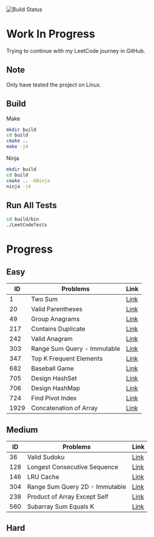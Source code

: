 ![Build Status](https://github.com/DavidYeLuo/LeetCode/actions/workflows/test-leet-code.yml/badge.svg)
# Work In Progress

Trying to continue with my LeetCode journey in GitHub.

## Note
Only have tested the project on Linux.

## Build

Make

```sh
mkdir build
cd build
cmake ..
make -j4
```

Ninja
```sh
mkdir build
cd build
cmake .. -GNinja
ninja -j4
```

## Run All Tests

```sh
cd build/bin
./LeetCodeTests
```

# Progress

## Easy

| ID | Problems | Link |
|---|---|---|
| 1 | Two Sum | [Link](https://leetcode.com/problems/two-sum/description/) |
| 20 | Valid Parentheses | [Link](https://leetcode.com/problems/valid-parentheses/description/) |
| 49 | Group Anagrams | [Link](https://leetcode.com/problems/group-anagrams/description/)
| 217 | Contains Duplicate | [Link](https://leetcode.com/problems/contains-duplicate/description/) |
| 242 | Valid Anagram | [Link](https://leetcode.com/problems/valid-anagram/description/) |
| 303 | Range Sum Query - Immutable | [Link](leetcode.com/problems/range-sum-query-immutable)
| 347 | Top K Frequent Elements | [Link](leetcode.com/problems/top-k-frequent-elements/description/)
| 682 | Baseball Game | [Link](https://leetcode.com/problems/baseball-game/description/) |
| 705 | Design HashSet | [Link](https://leetcode.com/problems/design-hashset/description/) |
| 706 | Design HashMap | [Link](https://leetcode.com/problems/design-hashmap/description/) |
| 724 | Find Pivot Index | [Link](https://leetcode.com/problems/find-pivot-index/description/) |
| 1929 | Concatenation of Array | [Link](https://leetcode.com/problems/concatenation-of-array/description/) |

## Medium

| ID | Problems | Link |
|---|---|---|
| 36 | Valid Sudoku | [Link](https://leetcode.com/problems/valid-sudoku/description/) |
| 128 | Longest Consecutive Sequence | [Link](https://leetcode.com/problems/longest-consecutive-sequence/description/) |
| 146 | LRU Cache | [Link](https://leetcode.com/problems/lru-cache/description/) |
| 304 | Range Sum Query 2D - Immutable | [Link](https://leetcode.com/problems/range-sum-query-2d-immutable/description/) |
| 238 | Product of Array Except Self | [Link](https://leetcode.com/problems/product-of-array-except-self/description/) |
| 560 | Subarray Sum Equals K | [Link](https://leetcode.com/problems/subarray-sum-equals-k/description/) |

## Hard
